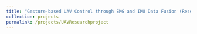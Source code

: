 ```yaml
---
title: "Gesture-based UAV Control through EMG and IMU Data Fusion (Research Project)"
collection: projects
permalink: /projects/UAVResearchproject
---
```

